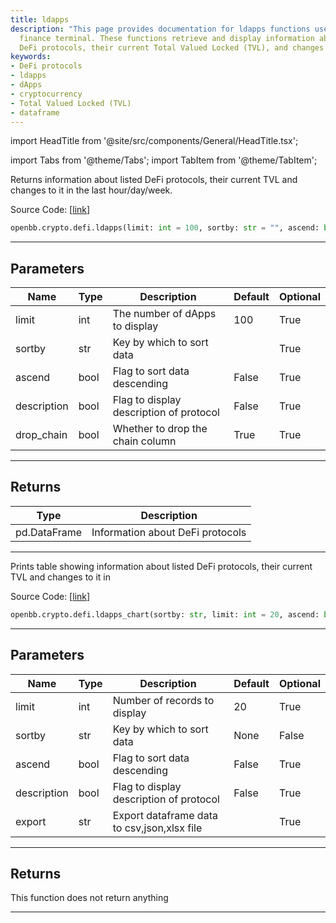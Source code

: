 ```yaml
---
title: ldapps
description: "This page provides documentation for ldapps functions used in the OpenBB"
  finance terminal. These functions retrieve and display information about listed
  DeFi protocols, their current Total Valued Locked (TVL), and changes to it.
keywords:
- DeFi protocols
- ldapps
- dApps
- cryptocurrency
- Total Valued Locked (TVL)
- dataframe
---
```


import HeadTitle from '@site/src/components/General/HeadTitle.tsx';

<HeadTitle title="crypto.defi.ldapps - Reference | OpenBB SDK Docs" />

import Tabs from '@theme/Tabs';
import TabItem from '@theme/TabItem';

<Tabs>
<TabItem value="model" label="Model" default>

Returns information about listed DeFi protocols, their current TVL and changes to it in the last hour/day/week.

Source Code: [[link](https://github.com/OpenBB-finance/OpenBBTerminal/tree/main/openbb_terminal/cryptocurrency/defi/llama_model.py#L35)]

```python
openbb.crypto.defi.ldapps(limit: int = 100, sortby: str = "", ascend: bool = False, description: "bool = False, drop_chain: bool = True)"
```

---

## Parameters

| Name | Type | Description | Default | Optional |
| ---- | ---- | ----------- | ------- | -------- |
| limit | int | The number of dApps to display | 100 | True |
| sortby | str | Key by which to sort data |  | True |
| ascend | bool | Flag to sort data descending | False | True |
| description | bool | Flag to display description of protocol | False | True |
| drop_chain | bool | Whether to drop the chain column | True | True |


---

## Returns

| Type | Description |
| ---- | ----------- |
| pd.DataFrame | Information about DeFi protocols |
---

</TabItem>
<TabItem value="view" label="Chart">

Prints table showing information about listed DeFi protocols, their current TVL and changes to it in

Source Code: [[link](https://github.com/OpenBB-finance/OpenBBTerminal/tree/main/openbb_terminal/cryptocurrency/defi/llama_view.py#L94)]

```python
openbb.crypto.defi.ldapps_chart(sortby: str, limit: int = 20, ascend: bool = False, description: "bool = False, export: str = "")"
```

---

## Parameters

| Name | Type | Description | Default | Optional |
| ---- | ---- | ----------- | ------- | -------- |
| limit | int | Number of records to display | 20 | True |
| sortby | str | Key by which to sort data | None | False |
| ascend | bool | Flag to sort data descending | False | True |
| description | bool | Flag to display description of protocol | False | True |
| export | str | Export dataframe data to csv,json,xlsx file |  | True |


---

## Returns

This function does not return anything

---

</TabItem>
</Tabs>
